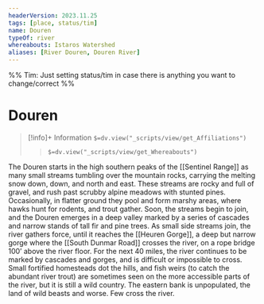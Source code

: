 ```yaml
---
headerVersion: 2023.11.25
tags: [place, status/tim]
name: Douren
typeOf: river
whereabouts: Istaros Watershed
aliases: [River Douren, Douren River]
---
```

%% Tim: Just setting status/tim in case there is anything you want to change/correct %%
# Douren
>[!info]+ Information
> `$=dv.view("_scripts/view/get_Affiliations")`
>> `$=dv.view("_scripts/view/get_Whereabouts")`

The Douren starts in the high southern peaks of the [[Sentinel Range]] as many small streams tumbling over the mountain rocks, carrying the melting snow down, down, and north and east. These streams are rocky and full of gravel, and rush past scrubby alpine meadows with stunted pines. Occasionally, in flatter ground they pool and form marshy areas, where hawks hunt for rodents, and trout gather. Soon, the streams begin to join, and the Douren emerges in a deep valley marked by a series of cascades and narrow stands of tall fir and pine trees. As small side streams join, the river gathers force, until it reaches the [[Heuren Gorge]], a deep but narrow gorge where the [[South Dunmar Road]] crosses the river, on a rope bridge 100’ above the river floor. For the next 40 miles, the river continues to be marked by cascades and gorges, and is difficult or impossible to cross. Small fortified homesteads dot the hills, and fish weirs (to catch the abundant river trout) are sometimes seen on the more accessible parts of the river, but it is still a wild country. The eastern bank is unpopulated, the land of wild beasts and worse. Few cross the river.